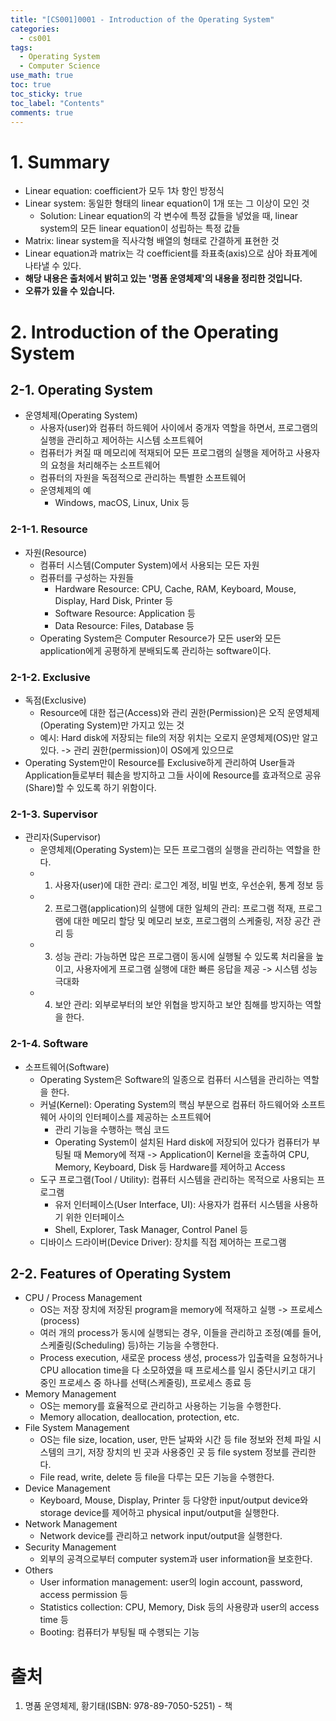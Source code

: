```yaml
---
title: "[CS001]0001 - Introduction of the Operating System"
categories:
  - cs001
tags:
  - Operating System
  - Computer Science
use_math: true
toc: true
toc_sticky: true
toc_label: "Contents"
comments: true
---
```


# 1. Summary
- Linear equation: coefficient가 모두 1차 항인 방정식
- Linear system: 동일한 형태의 linear equation이 1개 또는 그 이상이 모인 것
    - Solution: Linear equation의 각 변수에 특정 값들을 넣었을 때, linear system의 모든 linear equation이 성립하는 특정 값들
- Matrix: linear system을 직사각형 배열의 형태로 간결하게 표현한 것
- Linear equation과 matrix는 각 coefficient를 좌표축(axis)으로 삼아 좌표계에 나타낼 수 있다.
- **해당 내용은 출처에서 밝히고 있는 '명품 운영체제'의 내용을 정리한 것입니다.**
- **오류가 있을 수 있습니다.**

# 2. Introduction of the Operating System
## 2-1. Operating System
- 운영체제(Operating System)
    - 사용자(user)와 컴퓨터 하드웨어 사이에서 중개자 역할을 하면서, 프로그램의 실행을 관리하고 제어하는 시스템 소프트웨어
    - 컴퓨터가 켜질 때 메모리에 적재되어 모든 프로그램의 실행을 제어하고 사용자의 요청을 처리해주는 소프트웨어
    - 컴퓨터의 자원을 독점적으로 관리하는 특별한 소프트웨어
    - 운영체제의 예
        - Windows, macOS, Linux, Unix 등
### 2-1-1. Resource
- 자원(Resource)
    - 컴퓨터 시스템(Computer System)에서 사용되는 모든 자원
    - 컴퓨터를 구성하는 자원들
        - Hardware Resource: CPU, Cache, RAM, Keyboard, Mouse, Display, Hard Disk, Printer 등
        - Software Resource: Application 등
        - Data Resource: Files, Database 등
    - Operating System은 Computer Resource가 모든 user와 모든 application에게 공평하게 분배되도록 관리하는 software이다.

### 2-1-2. Exclusive
- 독점(Exclusive)
    - Resource에 대한 접근(Access)와 관리 권한(Permission)은 오직 운영체제(Operating System)만 가지고 있는 것
    - 예시: Hard disk에 저장되는 file의 저장 위치는 오로지 운영체제(OS)만 알고 있다. -> 관리 권한(permission)이 OS에게 있으므로
- Operating System만이 Resource를 Exclusive하게 관리하여 User들과 Application들로부터 훼손을 방지하고 그들 사이에 Resource를 효과적으로 공유(Share)할 수 있도록 하기 위함이다.

### 2-1-3. Supervisor
- 관리자(Supervisor)
    - 운영체제(Operating System)는 모든 프로그램의 실행을 관리하는 역할을 한다.
    - 1. 사용자(user)에 대한 관리: 로그인 계정, 비밀 번호, 우선순위, 통계 정보 등
    - 2. 프로그램(application)의 실행에 대한 일체의 관리: 프로그램 적재, 프로그램에 대한 메모리 할당 및 메모리 보호, 프로그램의 스케줄링, 저장 공간 관리 등
    - 3. 성능 관리: 가능하면 많은 프로그램이 동시에 실행될 수 있도록 처리율을 높이고, 사용자에게 프로그램 실행에 대한 빠른 응답을 제공 -> 시스템 성능 극대화
    - 4. 보안 관리: 외부로부터의 보안 위협을 방지하고 보안 침해를 방지하는 역할을 한다.

### 2-1-4. Software
- 소프트웨어(Software)
    - Operating System은 Software의 일종으로 컴퓨터 시스템을 관리하는 역할을 한다.
    - 커널(Kernel): Operating System의 핵심 부분으로 컴퓨터 하드웨어와 소프트웨어 사이의 인터페이스를 제공하는 소프트웨어
        - 관리 기능을 수행하는 핵심 코드
        - Operating System이 설치된 Hard disk에 저장되어 있다가 컴퓨터가 부팅될 때 Memory에 적재 -> Application이 Kernel을 호출하여 CPU, Memory, Keyboard, Disk 등 Hardware를 제어하고 Access
    - 도구 프로그램(Tool / Utility): 컴퓨터 시스템을 관리하는 목적으로 사용되는 프로그램
        - 유저 인터페이스(User Interface, UI): 사용자가 컴퓨터 시스템을 사용하기 위한 인터페이스
        - Shell, Explorer, Task Manager, Control Panel 등
    - 디바이스 드라이버(Device Driver): 장치를 직접 제어하는 프로그램

## 2-2. Features of Operating System
- CPU / Process Management
    - OS는 저장 장치에 저장된 program을 memory에 적재하고 실행 -> 프로세스(process)
    - 여러 개의 process가 동시에 실행되는 경우, 이들을 관리하고 조정(예를 들어, 스케줄링(Scheduling) 등)하는 기능을 수행한다.
    - Process execution, 새로운 process 생성, process가 입출력을 요청하거나 CPU allocation time을 다 소모하였을 때 프로세스를 일시 중단시키고 대기 중인 프로세스 중 하나를 선택(스케줄링), 프로세스 종료 등
- Memory Management
    - OS는 memory를 효율적으로 관리하고 사용하는 기능을 수행한다.
    - Memory allocation, deallocation, protection, etc.
- File System Management
    - OS는 file size, location, user, 만든 날짜와 시간 등 file 정보와 전체 파일 시스템의 크기, 저장 장치의 빈 곳과 사용중인 곳 등 file system 정보를 관리한다.
    - File read, write, delete 등 file을 다루는 모든 기능을 수행한다.
- Device Management
    - Keyboard, Mouse, Display, Printer 등 다양한 input/output device와 storage device를 제어하고 physical input/output을 실행한다.
- Network Management
    - Network device를 관리하고 network input/output을 실행한다.
- Security Management
    - 외부의 공격으로부터 computer system과 user information을 보호한다.
- Others
    - User information management: user의 login account, password, access permission 등
    - Statistics collection: CPU, Memory, Disk 등의 사용량과 user의 access time 등
    - Booting: 컴퓨터가 부팅될 때 수행되는 기능

# 출처
1. 명품 운영체제, 황기태(ISBN: 978-89-7050-5251) - 책